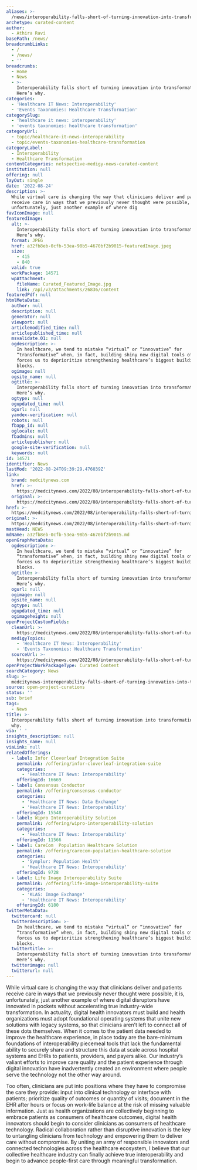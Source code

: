 ```yaml
---
aliases: >-
  /news/interoperability-falls-short-of-turning-innovation-into-transformation-heres-why
archetype: curated-content
author:
  - Athira Ravi
basePath: /news/
breadcrumbLinks:
  - /
  - /news/
  - ''
breadcrumbs:
  - Home
  - News
  - >-
    Interoperability falls short of turning innovation into transformation.
    Here’s why.
categories:
  - 'Healthcare IT News: Interoperability'
  - 'Events Taxonomies: Healthcare Transformation'
categorySlug:
  - 'healthcare it news: interoperability'
  - 'events taxonomies: healthcare transformation'
categoryUrl:
  - topic/healthcare-it-news-interoperability
  - topic/events-taxonomies-healthcare-transformation
categoryLabel:
  - Interoperability
  - Healthcare Transformation
contentCategories: netspective-medigy-news-curated-content
institution: null
offering: null
layOut: single
date: '2022-08-24'
description: >-
  While virtual care is changing the way that clinicians deliver and patients
  receive care in ways that we previously never thought were possible, it is,
  unfortunately, just another example of where dig
favIconImage: null
featuredImage:
  alt: >-
    Interoperability falls short of turning innovation into transformation.
    Here’s why.
  format: JPEG
  href: a32fb8eb-0cfb-53ea-98b5-4670bf2b9015-featuredImage.jpeg
  size:
    - 415
    - 840
  valid: true
  workPackage: 14571
  wpAttachment:
    fileName: Curated_Featured_Image.jpg
    link: /api/v3/attachments/26836/content
featuredPdf: null
htmlMetaData:
  author: null
  description: null
  generator: null
  viewport: null
  articlemodified_time: null
  articlepublished_time: null
  msvalidate.01: null
  ogdescription: >-
    In healthcare, we tend to mistake “virtual” or “innovative” for
    “transformative” when, in fact, building shiny new digital tools often
    forces us to deprioritize strengthening healthcare’s biggest building
    blocks.
  ogimage: null
  ogsite_name: null
  ogtitle: >-
    Interoperability falls short of turning innovation into transformation.
    Here’s why.
  ogtype: null
  ogupdated_time: null
  ogurl: null
  yandex-verification: null
  robots: null
  fbapp_id: null
  oglocale: null
  fbadmins: null
  articlepublisher: null
  google-site-verification: null
  keywords: null
id: 14571
identifier: News
lastMod: '2022-08-24T09:39:29.476039Z'
link:
  brand: medcitynews.com
  href: >-
    https://medcitynews.com/2022/08/interoperability-falls-short-of-turning-innovation-into-transformation-heres-why/
  original: >-
    https://medcitynews.com/2022/08/interoperability-falls-short-of-turning-innovation-into-transformation-heres-why/
href: >-
  https://medcitynews.com/2022/08/interoperability-falls-short-of-turning-innovation-into-transformation-heres-why/
original: >-
  https://medcitynews.com/2022/08/interoperability-falls-short-of-turning-innovation-into-transformation-heres-why/
mastHead: NEWS
mdName: a32fb8eb-0cfb-53ea-98b5-4670bf2b9015.md
openGraphMetaData:
  ogdescription: >-
    In healthcare, we tend to mistake “virtual” or “innovative” for
    “transformative” when, in fact, building shiny new digital tools often
    forces us to deprioritize strengthening healthcare’s biggest building
    blocks.
  ogtitle: >-
    Interoperability falls short of turning innovation into transformation.
    Here’s why.
  ogurl: null
  ogimage: null
  ogsite_name: null
  ogtype: null
  ogupdated_time: null
  ogimageheight: null
openProjectCustomFields:
  cleanUrl: >-
    https://medcitynews.com/2022/08/interoperability-falls-short-of-turning-innovation-into-transformation-heres-why/
  medigyTopics:
    - 'Healthcare IT News: Interoperability'
    - 'Events Taxonomies: Healthcare Transformation'
  sourceUrl: >-
    https://medcitynews.com/2022/08/interoperability-falls-short-of-turning-innovation-into-transformation-heres-why/
openProjectWorkPackageType: Curated Content
searchCategory: News
slug: >-
  medcitynews-interoperability-falls-short-of-turning-innovation-into-transformation-heres-why
source: open-project-curations
status: ''
sub: brief
tags:
  - News
title: >-
  Interoperability falls short of turning innovation into transformation. Here’s
  why.
via: ' '
insights_description: null
insights_name: null
viaLink: null
relatedOfferings:
  - label: Infor Cloverleaf Integration Suite
    permalink: /offering/infor-cloverleaf-integration-suite
    categories:
      - 'Healthcare IT News: Interoperability'
    offeringId: 16669
  - label: Consensus Conductor
    permalink: /offering/consensus-conductor
    categories:
      - 'Healthcare IT News: Data Exchange'
      - 'Healthcare IT News: Interoperability'
    offeringId: 15548
  - label: Wipro Interoperability Solution
    permalink: /offering/wipro-interoperability-solution
    categories:
      - 'Healthcare IT News: Interoperability'
    offeringId: 11566
  - label: CareCom  Population Healthcare Solution
    permalink: /offering/carecom-population-healthcare-solution
    categories:
      - 'Symplur: Population Health'
      - 'Healthcare IT News: Interoperability'
    offeringId: 9728
  - label: Life Image Interoperability Suite
    permalink: /offering/life-image-interoperability-suite
    categories:
      - 'KLAS: Image Exchange'
      - 'Healthcare IT News: Interoperability'
    offeringId: 6180
twitterMetaData:
  twittercard: null
  twitterdescription: >-
    In healthcare, we tend to mistake “virtual” or “innovative” for
    “transformative” when, in fact, building shiny new digital tools often
    forces us to deprioritize strengthening healthcare’s biggest building
    blocks.
  twittertitle: >-
    Interoperability falls short of turning innovation into transformation.
    Here’s why.
  twitterimage: null
  twitterurl: null
---
```

<p>While virtual care is changing the way that clinicians deliver and patients receive care in ways that we previously never thought were possible, it is, unfortunately, just another example of where digital disruptors have innovated in pockets without accelerating true industry-wide transformation.
In actuality, digital health innovators must build and health organizations must adopt foundational operating systems that unite new solutions with legacy systems, so that clinicians aren’t left to connect all of these dots themselves.
When it comes to the patient data needed to improve the healthcare experience, in place today are the bare-minimum foundations of interoperability piecemeal tools that lack the fundamental ability to securely share and structure this data at scale across hospital systems and EHRs to patients, providers, and payers alike.
Our industry’s valiant efforts to improve care quality and the patient experience through digital innovation have inadvertently created an environment where people serve the technology not the other way around.
</p><p>Too often, clinicians are put into positions where they have to compromise the care they provide: input into clinical technology or interface with patients; prioritize quality of outcomes or quantity of visits; document in the EHR after hours or focus on work-life balance at the risk of missing valuable information.
Just as health organizations are collectively beginning to embrace patients as consumers of healthcare outcomes, digital health innovators should begin to consider clinicians as consumers of healthcare technology.
Radical collaboration rather than disruptive innovation is the key to untangling clinicians from technology and empowering them to deliver care without compromise.
By uniting an army of responsible innovators and connected technologies across the healthcare ecosystem, I believe that our collective healthcare industry can finally achieve true interoperability and begin to advance people-first care through meaningful transformation.</p>
